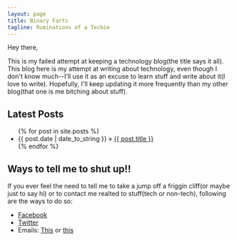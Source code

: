 ```yaml
---
layout: page
title: Binary Farts
tagline: Ruminations of a Techie
---
```


Hey there,

This is my failed attempt at keeping a technology blog(the title says it all). This blog here is my attempt at writing about technology, even though I don't know much--I'll use it as an excuse to learn stuff and write about it(I love to write). Hopefully, I'll keep updating it more frequently than my other blog(that one is me bitching about stuff).

## Latest Posts

<ul class="posts">
  {% for post in site.posts %}
    <li><span>{{ post.date | date_to_string }}</span> &raquo; <a href="{{ BASE_PATH }}{{ post.url }}">{{ post.title }}</a></li>
  {% endfor %}
</ul>

## Ways to tell me to shut up!!

If you ever feel the need to tell me to take a jump off a friggin cliff(or maybe just to say hi) or to contact me realted to stuff(tech or non-tech), following are the ways to do so:

<ul class="shutup">

<li><a href="https://www.facebook.com/CreedSama">Facebook</a></li>
<li><a href="https://twitter.com/Creedsama">Twitter</a></li>
<li>Emails: <a href="mailto:vakul.m.arora@gmail.com">This</a> or <a href="mailto:bourne.snake@gmail.com">this</a></li></ul>